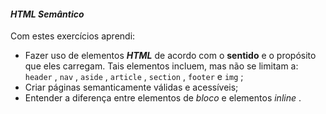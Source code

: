 #### _HTML Semântico_

Com estes exercícios aprendi:

-   Fazer uso de elementos  **_HTML_** de acordo com o  **sentido** e o propósito que eles carregam. Tais elementos incluem, mas não se limitam a:  `header`  ,  `nav`  ,  `aside`  ,  `article`  ,  `section`  ,  `footer`  e  `img`  ;  
-   Criar páginas semanticamente válidas e acessíveis;
-   Entender a diferença entre elementos de  _bloco_ e elementos  _inline_ .
